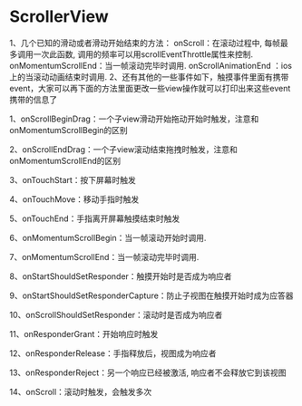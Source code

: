 # ScrollerView

1、几个已知的滑动或者滑动开始结束的方法： onScroll：在滚动过程中, 每帧最多调用一次此函数, 调用的频率可以用scrollEventThrottle属性来控制. onMomentumScrollEnd：当一帧滚动完毕时调用. onScrollAnimationEnd ：ios上的当滚动动画结束时调用. 2、还有其他的一些事件如下，触摸事件里面有携带event，大家可以再下面的方法里面更改一些view操作就可以打印出来这些event携带的信息了

1、onScrollBeginDrag：一个子view滑动开始拖动开始时触发，注意和onMomentumScrollBegin的区别

2、onScrollEndDrag：一个子view滚动结束拖拽时触发，注意和onMomentumScrollEnd的区别

3、onTouchStart：按下屏幕时触发

4、onTouchMove：移动手指时触发

5、onTouchEnd：手指离开屏幕触摸结束时触发

6、onMomentumScrollBegin：当一帧滚动开始时调用.

7、onMomentumScrollEnd：当一帧滚动完毕时调用.

8、onStartShouldSetResponder：触摸开始时是否成为响应者

9、onStartShouldSetResponderCapture：防止子视图在触摸开始时成为应答器

10、onScrollShouldSetResponder：滚动时是否成为响应者

11、onResponderGrant：开始响应时触发

12、onResponderRelease：手指释放后，视图成为响应者

13、onResponderReject：另一个响应已经被激活, 响应者不会释放它到该视图

14、onScroll：滚动时触发，会触发多次

